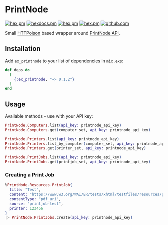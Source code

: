 # PrintNode

[![hex.pm](https://img.shields.io/hexpm/v/ex_printnode.svg)](https://hex.pm/packages/ex_printnode)
[![hexdocs.pm](https://img.shields.io/badge/hex-docs-lightgreen.svg)](https://hexdocs.pm/ex_printnode/)
[![hex.pm](https://img.shields.io/hexpm/dt/ex_printnode.svg)](https://hex.pm/packages/ex_printnode)
[![hex.pm](https://img.shields.io/hexpm/l/ex_printnode.svg)](https://hex.pm/packages/ex_printnode)
[![github.com](https://img.shields.io/github/last-commit/Vetspire/ex_printnode.svg)](https://github.com/Vetspire/ex_printnode/commits/master)

Small [HTTPoison](https://github.com/edgurgel/httpoison) based wrapper around [PrintNode API](https://www.printnode.com/en/docs/api/curl).

## Installation

Add `ex_printnode` to your list of dependencies in `mix.exs`:

```elixir
def deps do
  [
    {:ex_printnode, "~> 0.1.2"}
  ]
end
```

## Usage

Available methods - use with your API key:

```elixir
PrintNode.Computers.list(api_key: printnode_api_key)
PrintNode.Computers.get(computer_set, api_key: printnode_api_key)

PrintNode.Printers.list(api_key: printnode_api_key)
PrintNode.Printers.list_by_computer(computer_set, api_key: printnode_api_key)
PrintNode.Printers.get(printer_set, api_key: printnode_api_key)

PrintNode.PrintJobs.list(api_key: printnode_api_key)
PrintNode.PrintJobs.get(printjob_set, api_key: printnode_api_key)
```

### Creating a Print Job

```elixir
%PrintNode.Resources.PrintJob{
  title: "Test",
  content: "https://www.w3.org/WAI/ER/tests/xhtml/testfiles/resources/pdf/dummy.pdf",
  contentType: "pdf_uri",
  source: "printjob-test",
  printer: 123456
}
|> PrintNode.PrintJobs.create(api_key: printnode_api_key)
```
